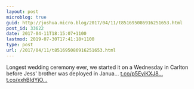 ```yaml
---
layout: post
microblog: true
guid: http://joshua.micro.blog/2017/04/11/t851695086916251653.html
post_id: 33622
date: 2017-04-11T18:15:07+1100
lastmod: 2019-07-30T17:41:18+1100
type: post
url: /2017/04/11/t851695086916251653.html
---
```

Longest wedding ceremony ever, we started it on a Wednesday in Carlton  before Jess' brother was deployed in Janua… [t.co/p5EyiKXJ8...](https://t.co/p5EyiKXJ88) [t.co/xxhBIdYjO...](https://t.co/xxhBIdYjOv)

